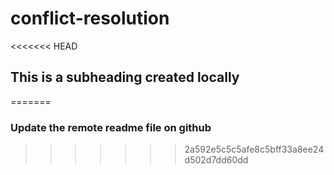 # conflict-resolution

<<<<<<< HEAD
## This is a subheading created locally 
=======
### Update the remote readme file on github
>>>>>>> 2a592e5c5c5afe8c5bff33a8ee24d502d7dd60dd
